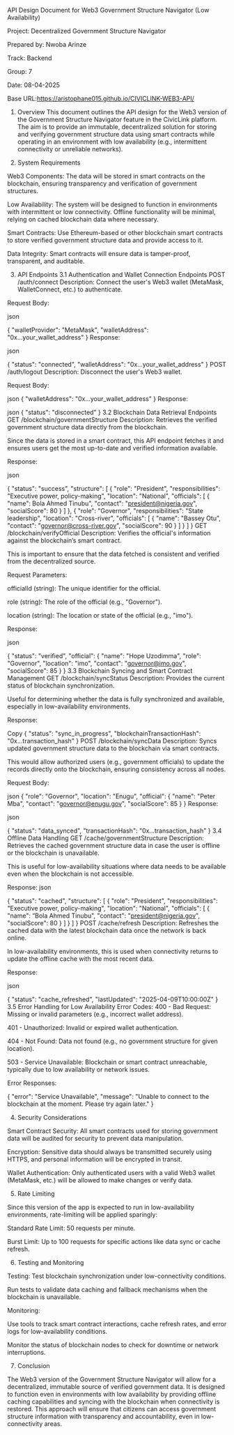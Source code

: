 API Design Document for Web3 Government Structure Navigator (Low Availability)

Project: Decentralized Government Structure Navigator

Prepared by: Nwoba Arinze

Track: Backend 

Group: 7

Date: 08-04-2025

Base URL:https://aristophane015.github.io/CIVICLINK-WEB3-API/



1. Overview
This document outlines the API design for the Web3 version of the Government Structure Navigator feature in the CivicLink platform. The aim is to provide an immutable, decentralized solution for storing and verifying government structure data using smart contracts while operating in an environment with low availability (e.g., intermittent connectivity or unreliable networks).

2. System Requirements

Web3 Components: The data will be stored in smart contracts on the blockchain, ensuring transparency and verification of government structures.

Low Availability: The system will be designed to function in environments with intermittent or low connectivity. Offline functionality will be minimal, relying on cached blockchain data where necessary.

Smart Contracts: Use Ethereum-based or other blockchain smart contracts to store verified government structure data and provide access to it.

Data Integrity: Smart contracts will ensure data is tamper-proof, transparent, and auditable.

3. API Endpoints
3.1 Authentication and Wallet Connection Endpoints
POST /auth/connect
Description: Connect the user's Web3 wallet (MetaMask, WalletConnect, etc.) to authenticate.

Request Body:

json

{
  "walletProvider": "MetaMask",
  "walletAddress": "0x...your_wallet_address"
}
Response:

json

{
  "status": "connected",
  "walletAddress": "0x...your_wallet_address"
}
POST /auth/logout
Description: Disconnect the user's Web3 wallet.

Request Body:

json
{
  "walletAddress": "0x...your_wallet_address"
}
Response:

json
{
  "status": "disconnected"
}
3.2 Blockchain Data Retrieval Endpoints
GET /blockchain/governmentStructure
Description: Retrieves the verified government structure data directly from the blockchain.

Since the data is stored in a smart contract, this API endpoint fetches it and ensures users get the most up-to-date and verified information available.

Response:

json

{
  "status": "success",
  "structure": [
    {
      "role": "President",
      "responsibilities": "Executive power, policy-making",
      "location": "National",
      "officials": [
        {
          "name": Bola Ahmed Tinubu",
          "contact": "president@nigeria.gov",
          "socialScore": 80
        }
      ]
    },
    {
      "role": "Governor",
      "responsibilities": "State leadership",
      "location": "Cross-river",
      "officials": [
        {
          "name": "Bassey Otu",
          "contact": "governor@cross-river.gov",
          "socialScore": 90
        }
      ]
    }
  ]
}
GET /blockchain/verifyOfficial
Description: Verifies the official's information against the blockchain’s smart contract.

This is important to ensure that the data fetched is consistent and verified from the decentralized source.

Request Parameters:

officialId (string): The unique identifier for the official.

role (string): The role of the official (e.g., "Governor").

location (string): The location or state of the official (e.g., "imo").

Response:

json

{
  "status": "verified",
  "official": {
    "name": "Hope Uzodimma",
    "role": "Governor",
    "location": "imo",
    "contact": "governor@imo.gov",
    "socialScore": 85
  }
}
3.3 Blockchain Syncing and Smart Contract Management
GET /blockchain/syncStatus
Description: Provides the current status of blockchain synchronization.

Useful for determining whether the data is fully synchronized and available, especially in low-availability environments.

Response:


Copy
{
  "status": "sync_in_progress",
  "blockchainTransactionHash": "0x...transaction_hash"
}
POST /blockchain/syncData
Description: Syncs updated government structure data to the blockchain via smart contracts.

This would allow authorized users (e.g., government officials) to update the records directly onto the blockchain, ensuring consistency across all nodes.

Request Body:

json
{
  "role": "Governor",
  "location": "Enugu",
  "official": {
    "name": "Peter Mba",
    "contact": "governor@enugu.gov",
    "socialScore": 85
  }
}
Response:

json

{
  "status": "data_synced",
  "transactionHash": "0x...transaction_hash"
}
3.4 Offline Data Handling
GET /cache/governmentStructure
Description: Retrieves the cached government structure data in case the user is offline or the blockchain is unavailable.

This is useful for low-availability situations where data needs to be available even when the blockchain is not accessible.

Response:
json

{
  "status": "cached",
  "structure": [
    {
      "role": "President",
      "responsibilities": "Executive power, policy-making",
      "location": "National",
      "officials": [
        {
          "name": “Bola Ahmed Tinubu",
          "contact": "president@nigeria.gov",
          "socialScore": 80
        }
      ]
    }
  ]
}
POST /cache/refresh
Description: Refreshes the cached data with the latest blockchain data once the network is back online.

In low-availability environments, this is used when connectivity returns to update the offline cache with the most recent data.

Response:

json

{
  "status": "cache_refreshed",
  "lastUpdated": "2025-04-09T10:00:00Z"
}
3.5 Error Handling for Low Availability
Error Codes:
400 - Bad Request: Missing or invalid parameters (e.g., incorrect wallet address).

401 - Unauthorized: Invalid or expired wallet authentication.

404 - Not Found: Data not found (e.g., no government structure for given location).

503 - Service Unavailable: Blockchain or smart contract unreachable, typically due to low availability or network issues.

Error Responses:


{
  "error": "Service Unavailable",
  "message": "Unable to connect to the blockchain at the moment. Please try again later."
}

4. Security Considerations

Smart Contract Security: All smart contracts used for storing government data will be audited for security to prevent data manipulation.

Encryption: Sensitive data should always be transmitted securely using HTTPS, and personal information will be encrypted in transit.

Wallet Authentication: Only authenticated users with a valid Web3 wallet (MetaMask, etc.) will be allowed to make changes or verify data.

5. Rate Limiting

Since this version of the app is expected to run in low-availability environments, rate-limiting will be applied sparingly:

Standard Rate Limit: 50 requests per minute.

Burst Limit: Up to 100 requests for specific actions like data sync or cache refresh.

6. Testing and Monitoring

Testing: Test blockchain synchronization under low-connectivity conditions.

Run tests to validate data caching and fallback mechanisms when the blockchain is unavailable.

Monitoring:

Use tools to track smart contract interactions, cache refresh rates, and error logs for low-availability conditions.

Monitor the status of blockchain nodes to check for downtime or network interruptions.




7. Conclusion

The Web3 version of the Government Structure Navigator will allow for a decentralized, immutable source of verified government data. It is designed to function even in environments with low availability by providing offline caching capabilities and syncing with the blockchain when connectivity is restored. This approach will ensure that citizens can access government structure information with transparency and accountability, even in low-connectivity areas.
